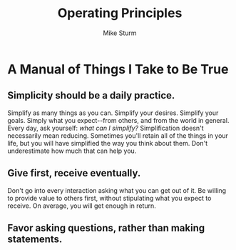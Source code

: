 ﻿---
layout: default
title: Operating Principles
author: Mike Sturm

---  

# A Manual of Things I Take to Be True

## Simplicity should be a daily practice.
Simplify as many things as you can. Simplify your desires. Simplify your goals. Simply what you expect--from others, and from the world in general.
Every day, ask yourself: *what can I simplify?*
Simplification doesn't necessarily mean reducing. Sometimes you'll retain all of the things in your life, but you will have simplified the way you think about them. Don't underestimate how much that can help you.

## Give first, receive eventually.
Don't go into every interaction asking what you can get out of it. Be willing to provide value to others first, without stipulating what you expect to receive. On average, you will get enough in return.

## Favor asking questions, rather than making statements.
